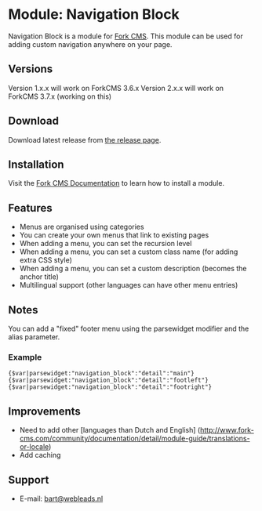 # Module: Navigation Block

Navigation Block is a module for [Fork CMS](http://www.fork-cms.com).
This module can be used for adding custom navigation anywhere on your page.

## Versions

Version 1.x.x will work on ForkCMS 3.6.x
Version 2.x.x will work on ForkCMS 3.7.x (working on this)

## Download

Download latest release from [the release page](https://github.com/bart-lysander/navigation-block/releases).

## Installation

Visit the [Fork CMS Documentation](http://www.fork-cms.com/community/documentation/detail/getting-started/adding-modules) to learn how to install a module.

## Features

* Menus are organised using categories
* You can create your own menus that link to existing pages
* When adding a menu, you can set the recursion level
* When adding a menu, you can set a custom class name (for adding extra CSS style)
* When adding a menu, you can set a custom description (becomes the anchor title)
* Multilingual support (other languages can have other menu entries)

## Notes

You can add a "fixed" footer menu using the parsewidget modifier and the alias parameter.

### Example
    {$var|parsewidget:"navigation_block":"detail":"main"}
    {$var|parsewidget:"navigation_block":"detail":"footleft"}
    {$var|parsewidget:"navigation_block":"detail":"footright"}

## Improvements

* Need to add other [languages than Dutch and English] (http://www.fork-cms.com/community/documentation/detail/module-guide/translations-or-locale)
* Add caching

## Support

* E-mail: bart@webleads.nl
